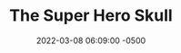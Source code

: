 ---
published: true
layout: post
title:  "The Super Hero Skull"
excerpt: "I don't think an inanimate object would make a very good super hero at all, yeah I SAID WHAT I SAID. "
date:   2022-03-08 06:09:00 -0500
categories: drew
tags: [inktober, skull, superhero, rescue, fire, hero, useless]
image:
  feature: superheroskull.jpg
---